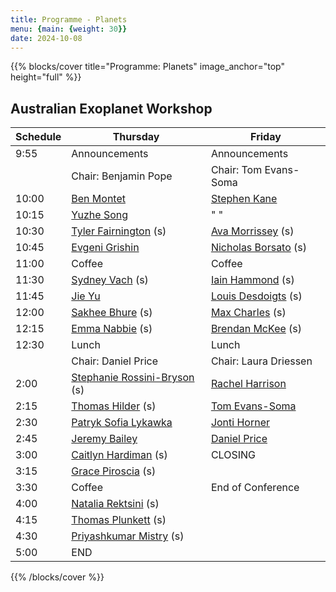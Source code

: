 ```yaml
---
title: Programme - Planets
menu: {main: {weight: 30}}
date: 2024-10-08
---
```


{{% blocks/cover title="Programme: Planets" image_anchor="top" height="full" %}}

## Australian Exoplanet Workshop

| Schedule | Thursday | Friday |
| -------- | ---------------- | ---------------- |
| 9:55 | Announcements | Announcements |
| | Chair: Benjamin Pope | Chair: Tom Evans-Soma |
| 10:00 | [Ben Montet](speakers/ben-montet/_index.md) | [Stephen Kane](speakers/stephen-kane/_index.md) |
| 10:15 | [Yuzhe Song](speakers/yuzhe-song/_index.md) | " " |
| 10:30 | [Tyler Fairnington](speakers/tyler-fairnington/_index.md) (s) | [Ava Morrissey](speakers/ava-morrissey/_index.md) (s) |
| 10:45 | [Evgeni Grishin](speakers/evgeni-grishin/_index.md) | [Nicholas Borsato](speakers/nicholas-borsato/_index.md) (s) |
| 11:00 | Coffee | Coffee |
| 11:30 | [Sydney Vach](speakers/sydney-vach/_index.md) (s) | [Iain Hammond](speakers/iain-hammond/_index.md) (s) |
| 11:45 | [Jie Yu](speakers/jie-yu/_index.md) | [Louis Desdoigts](speakers/louis-desdoigts/_index.md) (s) |
| 12:00 | [Sakhee Bhure](speakers/sakhee-bhure/_index.md) (s) | [Max Charles](speakers/max-charles/_index.md) (s)  |
| 12:15 | [Emma Nabbie](speakers/emma-nabbie/_index.md) (s) | [Brendan McKee](speakers/brendan-mckee/_index.md) (s) |
| 12:30 | Lunch | Lunch |
| | Chair: Daniel Price | Chair: Laura Driessen |
| 2:00 | [Stephanie Rossini-Bryson](speakers/stephanie-rossini-bryson/_index.md) (s) | [Rachel Harrison](speakers/rachel-harrison/_index.md) |
| 2:15 | [Thomas Hilder](speakers/thomas-hilder/_index.md) (s) | [Tom Evans-Soma](speakers/tom-evans-soma/_index.md) |
| 2:30 | [Patryk Sofia Lykawka](speakers/patryk-sofia-lykawka/_index.md) | [Jonti Horner](speakers/jonti-horner/_index.md) |
| 2:45 | [Jeremy Bailey](speakers/jeremy-bailey/_index.md) | [Daniel Price](speakers/daniel-price/_index.md) |
| 3:00 | [Caitlyn Hardiman](speakers/caitlyn-hardiman/_index.md) (s) | CLOSING  |
| 3:15 | [Grace Piroscia](speakers/grace-piroscia/_index.md) (s) |  |
| 3:30 | Coffee | End of Conference |
| 4:00 | [Natalia Rektsini](speakers/natalia-rektsini/_index.md) (s) | |
| 4:15 | [Thomas Plunkett](speakers/thomas-plunkett/_index.md) (s) | |
| 4:30 | [Priyashkumar Mistry](speakers/priyashkumar-mistry/_index.md) (s) | |
| 5:00 | END | |

{{% /blocks/cover %}}
